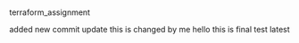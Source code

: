 #
terraform_assignment

added
new commit
update
this is changed by me
hello
this is final test
latest

